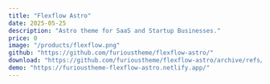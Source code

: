 ```yaml
---
title: "Flexflow Astro"
date: 2025-05-25
description: "Astro theme for SaaS and Startup Businesses."
price: 0
image: "/products/flexflow.png"
github: "https://github.com/furioustheme/flexflow-astro/"
download: "https://github.com/furioustheme/flexflow-astro/archive/refs/heads/main.zip"
demo: "https://furioustheme-flexflow-astro.netlify.app/"
---
```


